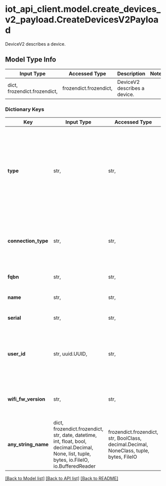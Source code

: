 # iot_api_client.model.create_devices_v2_payload.CreateDevicesV2Payload

DeviceV2 describes a device.

## Model Type Info
Input Type | Accessed Type | Description | Notes
------------ | ------------- | ------------- | -------------
dict, frozendict.frozendict,  | frozendict.frozendict,  | DeviceV2 describes a device. | 

### Dictionary Keys
Key | Input Type | Accessed Type | Description | Notes
------------ | ------------- | ------------- | ------------- | -------------
**type** | str,  | str,  | The type of the device | must be one of ["mkrwifi1010", "mkr1000", "nano_33_iot", "mkrgsm1400", "mkrwan1310", "mkrwan1300", "mkrnb1500", "lora-device", "login_and_secretkey_wifi", "envie_m7", "nanorp2040connect", "nicla_vision", "phone", "portenta_x8", "opta", "giga", ] 
**connection_type** | str,  | str,  | The type of the connections selected by the user when multiple connections are available | [optional] must be one of ["wifi", "eth", "wifiandsecret", "gsm", "nb", "lora", ] 
**fqbn** | str,  | str,  | The fully qualified board name | [optional] 
**name** | str,  | str,  | The friendly name of the device | [optional] 
**serial** | str,  | str,  | The serial uuid of the device | [optional] 
**user_id** | str, uuid.UUID,  | str,  | The user_id associated to the device. If absent it will be inferred from the authentication header | [optional] value must be a uuid
**wifi_fw_version** | str,  | str,  | The version of the NINA/WIFI101 firmware running on the device | [optional] 
**any_string_name** | dict, frozendict.frozendict, str, date, datetime, int, float, bool, decimal.Decimal, None, list, tuple, bytes, io.FileIO, io.BufferedReader | frozendict.frozendict, str, BoolClass, decimal.Decimal, NoneClass, tuple, bytes, FileIO | any string name can be used but the value must be the correct type | [optional]

[[Back to Model list]](../../README.md#documentation-for-models) [[Back to API list]](../../README.md#documentation-for-api-endpoints) [[Back to README]](../../README.md)

